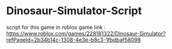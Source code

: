 # Dinosaur-Simulator-Script
script for this game in roblox
game link : https://www.roblox.com/games/228181322/Dinosaur-Simulator?refPageId=2b34b14c-1308-4e3e-b8c3-1fbdbaf58098
